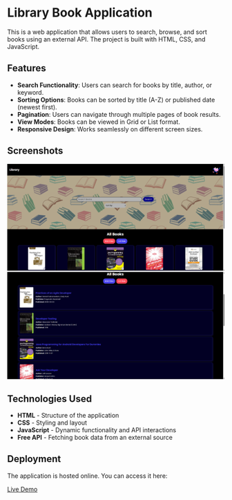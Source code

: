 # Library Book Application

This is a web application that allows users to search, browse, and sort books using an external API. The project is built with HTML, CSS, and JavaScript.

## Features

- **Search Functionality**: Users can search for books by title, author, or keyword.
- **Sorting Options**: Books can be sorted by title (A-Z) or published date (newest first).
- **Pagination**: Users can navigate through multiple pages of book results.
- **View Modes**: Books can be viewed in Grid or List format.
- **Responsive Design**: Works seamlessly on different screen sizes.

## Screenshots

![Library Home](/images/home.png)
![Library Books](/images/image.png)

## Technologies Used

- **HTML** - Structure of the application
- **CSS** - Styling and layout
- **JavaScript** - Dynamic functionality and API interactions
- **Free API** - Fetching book data from an external source

## Deployment

The application is hosted online. You can access it here:

[Live Demo](https://your-deployment-link.com)




